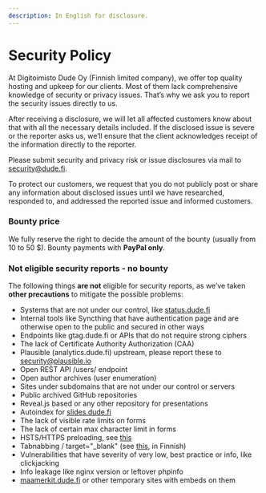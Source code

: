 ```yaml
---
description: In English for disclosure.
---
```


# Security Policy

At Digitoimisto Dude Oy (Finnish limited company), we offer top quality hosting and upkeep for our clients. Most of them lack comprehensive knowledge of security or privacy issues. That’s why we ask you to report the security issues directly to us.

After receiving a disclosure, we will let all affected customers know about that with all the necessary details included. If the disclosed issue is severe or the reporter asks us, we’ll ensure that the client acknowledges receipt of the information directly to the reporter.

Please submit security and privacy risk or issue disclosures via mail to [security@dude.fi](mailto:security@dude.fi).

To protect our customers, we request that you do not publicly post or share any information about disclosed issues until we have researched, responded to, and addressed the reported issue and informed customers.

### Bounty price

We fully reserve the right to decide the amount of the bounty (usually from 10 to 50 $). Bounty payments with **PayPal only**.

### Not eligible security reports - no bounty

The following things **are not** eligible for security reports, as we’ve taken **other precautions** to mitigate the possible problems:

* Systems that are not under our control, like [status.dude.fi](https://status.dude.fi/)
* Internal tools like Syncthing that have authentication page and are otherwise open to the public and secured in other ways
* Endpoints like gtag.dude.fi or APIs that do not require strong ciphers
* The lack of Certificate Authority Authorization (CAA)
* Plausible (analytics.dude.fi) upstream, please report these to [security@plausible.io](mailto:security@plausible.io)
* Open REST API /users/ endpoint
* Open author archives (user enumeration)
* Sites under subdomains that are not under our control or servers
* Public archived GitHub repositories
* Reveal.js based or any other repository for presentations
* Autoindex for [slides.dude.fi](https://slides.dude.fi)
* The lack of visible rate limits on forms
* The lack of certain max character limit in forms
* HSTS/HTTPS preloading, see [this](https://www.techtarget.com/searchsecurity/answer/Why-is-preloading-HTTP-Strict-Transport-Security-risky)
* Tabnabbing / target="\_blank" (see [this](https://www.dude.fi/uuteen-valilehteen-aukeavat-linkit), in Finnish)
* Vulnerabilities that have severity of very low, best practice or info, like clickjacking
* Info leakage like nginx version or leftover phpinfo
* [maamerkit.dude.fi](https://maamerkit.dude.fi/) or other temporary sites with embeds on them

